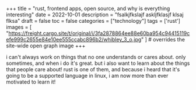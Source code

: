 +++
title = "rust, frontend apps, open source, and why is everything interesting"
date = 2022-10-01
description = "fsalkjfkslajf askljfklasjf klsaj flksa"
draft = false
toc = false
categories = ["technology"]
tags = ['rust']
images = [
  "https://freight.cargo.site/t/original/i/3fa2878864ee88e60ba954c94415119cefe999c2655e84e10ee555ccabc896b2/whibley_3_o.jpg"
] # overrides the site-wide open graph image
+++

i can't always work on things that no one understands or cares about. only sometimes, and when i do it's great. but i also want to learn about the things that people care about! rust is one of them, and because i heard that it's going to be a supported language in linux, i am now more than ever motivated to learn it!